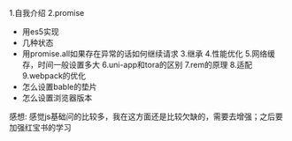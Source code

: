 1.自我介绍
2.promise
  + 用es5实现
  + 几种状态
  + 用promise.all如果存在异常的话如何继续请求
3.继承
4.性能优化
5.网络缓存，时间一般设置多大
6.uni-app和tora的区别
7.rem的原理
8.适配
9.webpack的优化
  + 怎么设置bable的垫片
  + 怎么设置浏览器版本

感想: 感觉js基础问的比较多，我在这方面还是比较欠缺的，需要去增强；之后要加强红宝书的学习
